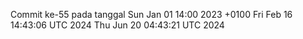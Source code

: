 Commit ke-55 pada tanggal Sun Jan 01 14:00 2023 +0100
Fri Feb 16 14:43:06 UTC 2024
Thu Jun 20 04:43:21 UTC 2024
